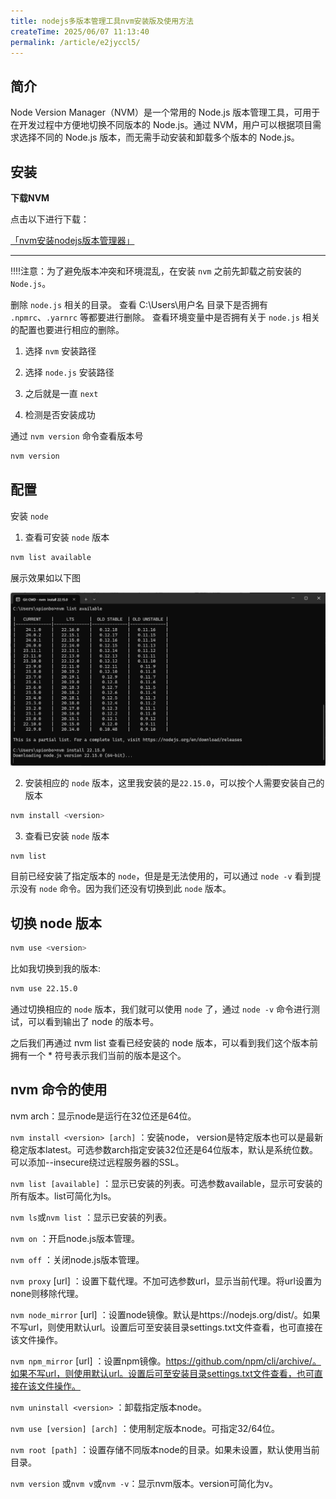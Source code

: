 ```yaml
---
title: nodejs多版本管理工具nvm安装版及使用方法
createTime: 2025/06/07 11:13:40
permalink: /article/e2jyccl5/
---
```


## 简介
Node Version Manager（NVM）是一个常用的 Node.js 版本管理工具，可用于在开发过程中方便地切换不同版本的 Node.js。通过 NVM，用户可以根据项目需求选择不同的 Node.js 版本，而无需手动安装和卸载多个版本的 Node.js。

## 安装

**下载NVM**

点击以下进行下载：

[「nvm安装nodejs版本管理器」](https://pan.quark.cn/s/6af99d8a3e0a)

---

!!!!注意：为了避免版本冲突和环境混乱，在安装 `nvm` 之前先卸载之前安装的 `Node.js`。

删除 `node.js` 相关的目录。
查看 C:\Users\用户名 目录下是否拥有 `.npmrc`、`.yarnrc` 等都要进行删除。
查看环境变量中是否拥有关于 `node.js` 相关的配置也要进行相应的删除。

1. 选择 `nvm` 安装路径

2. 选择 `node.js` 安装路径

3. 之后就是一直 `next`

4. 检测是否安装成功

通过 `nvm version` 命令查看版本号

```bash
nvm version
```

## 配置
安装 `node`
1. 查看可安装 `node` 版本

```bash
nvm list available
```
展示效果如以下图

![alt text](1.png)

2. 安装相应的 `node` 版本，这里我安装的是`22.15.0`，可以按个人需要安装自己的版本

```bash
nvm install <version>
```


3. 查看已安装 `node` 版本

```bash
nvm list
```

目前已经安装了指定版本的 `node`，但是是无法使用的，可以通过 `node -v` 看到提示没有 `node` 命令。因为我们还没有切换到此 `node` 版本。

## 切换 node 版本



```bash
nvm use <version>
```

比如我切换到我的版本: 
```bash
nvm use 22.15.0
```

通过切换相应的 `node` 版本，我们就可以使用 `node` 了，通过 `node -v` 命令进行测试，可以看到输出了 node 的版本号。

之后我们再通过 nvm list 查看已经安装的 node 版本，可以看到我们这个版本前拥有一个 * 符号表示我们当前的版本是这个。


## nvm 命令的使用


nvm arch：显示node是运行在32位还是64位。

`nvm install <version> [arch]` ：安装node， version是特定版本也可以是最新稳定版本latest。可选参数arch指定安装32位还是64位版本，默认是系统位数。可以添加--insecure绕过远程服务器的SSL。

`nvm list [available]` ：显示已安装的列表。可选参数available，显示可安装的所有版本。list可简化为ls。

`nvm ls`或`nvm list` ：显示已安装的列表。

`nvm on` ：开启node.js版本管理。

`nvm off` ：关闭node.js版本管理。

`nvm proxy` [url] ：设置下载代理。不加可选参数url，显示当前代理。将url设置为none则移除代理。

`nvm node_mirror` [url] ：设置node镜像。默认是https://nodejs.org/dist/。如果不写url，则使用默认url。设置后可至安装目录settings.txt文件查看，也可直接在该文件操作。

`nvm npm_mirror` [url] ：设置npm镜像。https://github.com/npm/cli/archive/。如果不写url，则使用默认url。设置后可至安装目录settings.txt文件查看，也可直接在该文件操作。

`nvm uninstall <version>` ：卸载指定版本node。

`nvm use [version] [arch]` ：使用制定版本node。可指定32/64位。

`nvm root [path]` ：设置存储不同版本node的目录。如果未设置，默认使用当前目录。

`nvm version` 或`nvm v`或`nvm -v`：显示nvm版本。version可简化为v。